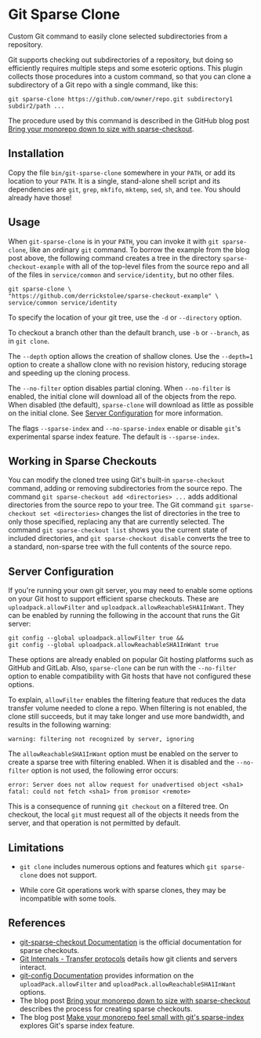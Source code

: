 # Git Sparse Clone

Custom Git command to easily clone selected subdirectories from a repository.

Git supports checking out subdirectories of a repository, but doing
so efficiently requires multiple steps and some esoteric options. This
plugin collects those procedures into a custom command, so that you
can clone a subdirectory of a Git repo with a single command, like
this:

```
git sparse-clone https://github.com/owner/repo.git subdirectory1 subdir2/path ...
```

The procedure used by this command is described in the GitHub blog post
[Bring your monorepo down to size with sparse-checkout](https://github.blog/open-source/git/bring-your-monorepo-down-to-size-with-sparse-checkout/).


## Installation

Copy the file `bin/git-sparse-clone` somewhere in your `PATH`, or add
its location to your `PATH`. It is a single, stand-alone shell script
and its dependencies are `git`, `grep`, `mkfifo`, `mktemp`, `sed`,
`sh`, and `tee`. You should already have those!


## Usage

When `git-sparse-clone` is in your `PATH`, you can invoke it with
`git sparse-clone`, like an ordinary `git` command. To borrow the example
from the blog post above, the following command creates a tree
in the directory `sparse-checkout-example` with all of the top-level
files from the source repo and all of the files in `service/common`
and `service/identity`, but no other files.

```
git sparse-clone \
"https://github.com/derrickstolee/sparse-checkout-example" \
service/common service/identity
```

To specify the location of your git tree, use the `-d` or `--directory` option.

To checkout a branch other than the default branch, use `-b` or `--branch`, as in `git clone`.

The `--depth` option allows the creation of shallow clones. Use the
`--depth=1` option to create a shallow clone with no revision history,
reducing storage and speeding up the cloning process.

The `--no-filter` option disables partial cloning. When `--no-filter`
is enabled, the initial clone will download all of the objects from
the repo. When disabled (the default), `sparse-clone` will download as
little as possible on the initial clone. See [Server Configuration](#Server-Configuration)
for more information.

The flags `--sparse-index` and `--no-sparse-index` enable or disable
`git`'s experimental sparse index feature. The default is `--sparse-index`.


## Working in Sparse Checkouts

You can modify the cloned tree using Git's built-in `sparse-checkout`
command, adding or removing subdirectories from the source repo. The
command `git sparse-checkout add <directories> ...` adds additional
directories from the source repo to your tree. The Git command `git
sparse-checkout set <directories>` changes the list of directories in
the tree to only those specified, replacing any that are currently
selected. The command `git sparse-checkout list` shows you the current
state of included directories, and `git sparse-checkout disable`
converts the tree to a standard, non-sparse tree with the full
contents of the source repo.


## Server Configuration

If you're running your own git server, you may need to enable some
options on your Git host to support efficient sparse checkouts. These
are `uploadpack.allowFilter` and
`uploadpack.allowReachableSHA1InWant`. They can be enabled by running
the following in the account that runs the Git server:

```
git config --global uploadpack.allowFilter true &&
git config --global uploadpack.allowReachableSHA1InWant true
```

These options are already enabled on popular Git hosting platforms such as GitHub
and GitLab. Also, `sparse-clone` can be run with the `--no-filter`
option to enable compatibility with Git hosts that have not configured
these options.

To explain, `allowFilter` enables the filtering feature that reduces
the data transfer volume needed to clone a repo. When filtering is not
enabled, the clone still succeeds, but it may take longer and use more
bandwidth, and results in the following warning:

```
warning: filtering not recognized by server, ignoring
```

The `allowReachableSHA1InWant` option must be enabled on the server to
create a sparse tree with filtering enabled. When it is disabled and
the `--no-filter` option is not used, the following error occurs:

```
error: Server does not allow request for unadvertised object <sha1>
fatal: could not fetch <sha1> from promisor <remote>
```

This is a consequence of running `git checkout` on a filtered tree. On
checkout, the local `git` must request all of the objects it needs
from the server, and that operation is not permitted by default.


## Limitations

* `git clone` includes numerous options and features which `git
  sparse-clone` does not support.

* While core Git operations work with sparse clones, they
  may be incompatible with some tools.


## References

* [git-sparse-checkout Documentation](https://git-scm.com/docs/git-sparse-checkout) is the official documentation for sparse checkouts.
* [Git Internals - Transfer protocols](http://git-scm.com/book/en/Git-Internals-Transfer-Protocols) details how git clients and servers interact.
* [git-config Documentation](https://git-scm.com/docs/git-config) provides information on the `uploadPack.allowFilter` and `uploadPack.allowReachableSHA1InWant` options.
* The blog post [Bring your monorepo down to size with sparse-checkout](https://github.blog/open-source/git/bring-your-monorepo-down-to-size-with-sparse-checkout/) describes the process for creating sparse checkouts.
* The blog post [Make your monorepo feel small with git's sparse-index](https://github.blog/open-source/git/make-your-monorepo-feel-small-with-gits-sparse-index/) explores Git's sparse index feature.
